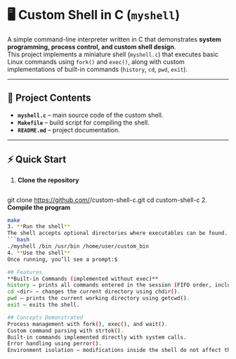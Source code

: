 # 🖥️ Custom Shell in C (`myshell`)

A simple command-line interpreter written in C that demonstrates **system programming, process control, and custom shell design**.  
This project implements a miniature shell (`myshell.c`) that executes basic Linux commands using `fork()` and `exec()`, along with custom implementations of built-in commands (`history`, `cd`, `pwd`, `exit`).  

---

## 📂 Project Contents

- **`myshell.c`** – main source code of the custom shell.  
- **`Makefile`** – build script for compiling the shell.  
- **`README.md`** – project documentation.  

---

## ⚡ Quick Start

1. **Clone the repository**
   ```bash
git clone https://github.com/<your-username>/custom-shell-c.git
cd custom-shell-c
2. **Compile the program**
  ```bash
make
3. **Run the shell**
The shell accepts optional directories where executables can be found. For example:
```bash
./myshell /bin /usr/bin /home/user/custom_bin
4. **Use the shell**
Once running, you’ll see a prompt:$

## Features
**Built-in Commands (implemented without exec)**
history – prints all commands entered in the session (FIFO order, includes history itself).
cd <dir> – changes the current directory using chdir().
pwd – prints the current working directory using getcwd().
exit – exits the shell.

## Concepts Demonstrated
Process management with fork(), exec(), and wait().
Custom command parsing with strtok().
Built-in commands implemented directly with system calls.
Error handling using perror().
Environment isolation – modifications inside the shell do not affect the host environment once it exits.

